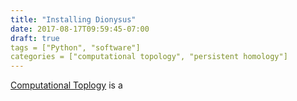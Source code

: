 ```yaml
---
title: "Installing Dionysus"
date: 2017-08-17T09:59:45-07:00
draft: true
tags = ["Python", "software"]
categories = ["computational topology", "persistent homology"]
---
```


[Computational Toplogy](https://en.wikipedia.org/wiki/Computational_topology) is a